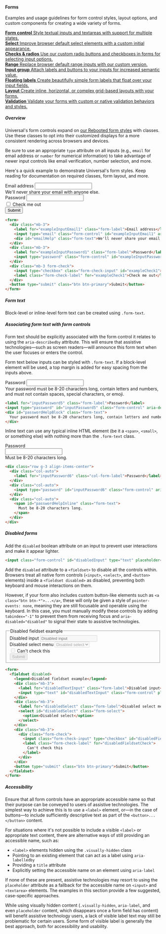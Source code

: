 #### Forms

Examples and usage guidelines for form control styles, layout options, and custom components for creating a wide variety of forms.

<div class="row g-3 mb-2">
    <div class="col-md-6">
        <a class="d-block text-decoration-none" href="#">
            <strong class="d-block h5 mb-0">Form control</strong>
            <span class="text-muted">Style textual inputs and textareas with support for multiple states.</span>
        </a>
    </div>        
    <div class="col-md-6">
        <a class="d-block text-decoration-none" href="#">
            <strong class="d-block h5 mb-0">Select</strong>
            <span class="text-muted">Improve browser default select elements with a custom initial appearance.</span>
        </a>
    </div>  
    <div class="col-md-6">
        <a class="d-block text-decoration-none" href="#">
            <strong class="d-block h5 mb-0">Checks &amp; radios</strong>
            <span class="text-muted">Use our custom radio buttons and checkboxes in forms for selecting input options.</span>
        </a>
    </div>        
    <div class="col-md-6">
        <a class="d-block text-decoration-none" href="#">
            <strong class="d-block h5 mb-0">Range</strong>
            <span class="text-muted">Replace browser default range inputs with our custom version.</span>
        </a>
    </div>
    <div class="col-md-6">
        <a class="d-block text-decoration-none" href="#">
            <strong class="d-block h5 mb-0">Input group</strong>
            <span class="text-muted">Attach labels and buttons to your inputs for increased semantic value.</span>
        </a>
    </div>        
    <div class="col-md-6">
        <a class="d-block text-decoration-none" href="#">
            <strong class="d-block h5 mb-0">Floating labels</strong>
            <span class="text-muted">Create beautifully simple form labels that float over your input fields.</span>
        </a>
    </div>        
    <div class="col-md-6">
        <a class="d-block text-decoration-none" href="#">
            <strong class="d-block h5 mb-0">Layout</strong>
            <span class="text-muted">Create inline, horizontal, or complex grid-based layouts with your forms.</span>
        </a>
    </div>        
    <div class="col-md-6">
        <a class="d-block text-decoration-none" href="#">
            <strong class="d-block h5 mb-0">Validation</strong>
            <span class="text-muted">Validate your forms with custom or native validation behaviors and styles.</span>
        </a>
    </div>    
</div>

##### Overview

Universal's form controls expand on [our Rebooted form styles](#/docs/content/reboot.md) with classes. Use these classes to opt into their customized displays for a more consistent rendering across browsers and devices.

Be sure to use an appropriate `type` attribute on all inputs (e.g., `email` for email address or `number` for numerical information) to take advantage of newer input controls like email verification, number selection, and more.

Here's a quick example to demonstrate Universal's form styles. Keep reading for documentation on required classes, form layout, and more.

<div class="un-example mb-2">
    <form>
        <div class="mb-3">
            <label for="exampleInputEmail1" class="form-label">Email address</label>
            <input type="email" class="form-control" id="exampleInputEmail1" aria-describedby="emailHelp">
            <div id="emailHelp" class="form-text">We'll never share your email with anyone else.</div>
        </div>
        <div class="mb-3">
            <label for="exampleInputPassword1" class="form-label">Password</label>
            <input type="password" class="form-control" id="exampleInputPassword1">
        </div>
        <div class="mb-3 form-check">
            <input type="checkbox" class="form-check-input" id="exampleCheck1">
            <label class="form-check-label" for="exampleCheck1">Check me out</label>
        </div>
        <button type="submit" class="btn btn-primary">Submit</button>
    </form>
</div>

``` html
<form>
  <div class="mb-3">
    <label for="exampleInputEmail1" class="form-label">Email address</label>
    <input type="email" class="form-control" id="exampleInputEmail1" aria-describedby="emailHelp">
    <div id="emailHelp" class="form-text">We'll never share your email with anyone else.</div>
  </div>
  <div class="mb-3">
    <label for="exampleInputPassword1" class="form-label">Password</label>
    <input type="password" class="form-control" id="exampleInputPassword1">
  </div>
  <div class="mb-3 form-check">
    <input type="checkbox" class="form-check-input" id="exampleCheck1">
    <label class="form-check-label" for="exampleCheck1">Check me out</label>
  </div>
  <button type="submit" class="btn btn-primary">Submit</button>
</form>
```

##### Form text

Block-level or inline-level form text can be created using `.form-text`.

<div class="alert alert-info">
    <h5 id="associating-form-text-with-form-controls">Associating form text with form controls</h5>
    <p class="mb-0">Form text should be explicitly associated with the form control it relates to using the <code>aria-describedby</code> attribute. This will ensure that assistive technologies—such as screen readers—will announce this form text when the user focuses or enters the control.
    </p>
</div>

Form text below inputs can be styled with `.form-text`. If a block-level element will be used, a top margin is added for easy spacing from the inputs above.

<div class="un-example mb-2">
    <label for="inputPassword5" class="form-label">Password</label>
    <input type="password" id="inputPassword5" class="form-control" aria-describedby="passwordHelpBlock">
    <div id="passwordHelpBlock" class="form-text">
    Your password must be 8-20 characters long, contain letters and numbers, and must not contain spaces, special characters, or emoji.
    </div>
</div>

``` html
<label for="inputPassword5" class="form-label">Password</label>
<input type="password" id="inputPassword5" class="form-control" aria-describedby="passwordHelpBlock">
<div id="passwordHelpBlock" class="form-text">
  Your password must be 8-20 characters long, contain letters and numbers, and must not contain spaces, special characters, or emoji.
</div>
```

Inline text can use any typical inline HTML element (be it a `<span>`, `<small>`, or something else) with nothing more than the `.form-text` class.

<div class="un-example mb-2">
    <div class="row g-3 align-items-center">
        <div class="col-auto">
            <label for="inputPassword6" class="col-form-label">Password</label>
        </div>
        <div class="col-auto">
            <input type="password" id="inputPassword6" class="form-control" aria-describedby="passwordHelpInline">
        </div>
        <div class="col-auto">
            <span id="passwordHelpInline" class="form-text">
            Must be 8-20 characters long.
            </span>
        </div>
    </div>
</div>

``` html
<div class="row g-3 align-items-center">
  <div class="col-auto">
    <label for="inputPassword6" class="col-form-label">Password</label>
  </div>
  <div class="col-auto">
    <input type="password" id="inputPassword6" class="form-control" aria-describedby="passwordHelpInline">
  </div>
  <div class="col-auto">
    <span id="passwordHelpInline" class="form-text">
      Must be 8-20 characters long.
    </span>
  </div>
</div>
```

##### Disabled forms

Add the `disabled` boolean attribute on an input to prevent user interactions and make it appear lighter.

```html
<input class="form-control" id="disabledInput" type="text" placeholder="Disabled input here..." disabled>
```

Add the `disabled` attribute to a `<fieldset>` to disable all the controls within. Browsers treat all native form controls (`<input>`, `<select>`, and `<button>` elements) inside a `<fieldset disabled>` as disabled, preventing both keyboard and mouse interactions on them.

However, if your form also includes custom button-like elements such as `<a class="btn btn-*">...</a>`, these will only be given a style of `pointer-events: none`, meaning they are still focusable and operable using the keyboard. In this case, you must manually modify these controls by adding `tabindex="-1"` to prevent them from receiving focus and `aria-disabled="disabled"` to signal their state to assistive technologies.

<div class="un-example mb-2">
    <form>
        <fieldset disabled>
            <legend>Disabled fieldset example</legend>
            <div class="mb-3">
                <label for="disabledTextInput" class="form-label">Disabled input</label>
                <input type="text" id="disabledTextInput" class="form-control" placeholder="Disabled input">
            </div>
            <div class="mb-3">
                <label for="disabledSelect" class="form-label">Disabled select menu</label>
                <select id="disabledSelect" class="form-select">
                    <option>Disabled select</option>
                </select>
            </div>
            <div class="mb-3">
                <div class="form-check">
                    <input class="form-check-input" type="checkbox" id="disabledFieldsetCheck" disabled>
                    <label class="form-check-label" for="disabledFieldsetCheck">
                    Can't check this
                    </label>
                </div>
            </div>
            <button type="submit" class="btn btn-primary">Submit</button>
        </fieldset>
    </form>
</div>

``` html
<form>
  <fieldset disabled>
    <legend>Disabled fieldset example</legend>
    <div class="mb-3">
      <label for="disabledTextInput" class="form-label">Disabled input</label>
      <input type="text" id="disabledTextInput" class="form-control" placeholder="Disabled input">
    </div>
    <div class="mb-3">
      <label for="disabledSelect" class="form-label">Disabled select menu</label>
      <select id="disabledSelect" class="form-select">
        <option>Disabled select</option>
      </select>
    </div>
    <div class="mb-3">
      <div class="form-check">
        <input class="form-check-input" type="checkbox" id="disabledFieldsetCheck" disabled>
        <label class="form-check-label" for="disabledFieldsetCheck">
          Can't check this
        </label>
      </div>
    </div>
    <button type="submit" class="btn btn-primary">Submit</button>
  </fieldset>
</form>
```

##### Accessibility

Ensure that all form controls have an appropriate accessible name so that their purpose can be conveyed to users of assistive technologies. The simplest way to achieve this is to use a `<label>` element, or—in the case of buttons—to include sufficiently descriptive text as part of the `<button>...</button>` content.

For situations where it's not possible to include a visible `<label>` or appropriate text content, there are alternative ways of still providing an accessible name, such as:

- `<label>` elements hidden using the `.visually-hidden` class
- Pointing to an existing element that can act as a label using `aria-labelledby`
- Providing a `title` attribute
- Explicitly setting the accessible name on an element using `aria-label`

If none of these are present, assistive technologies may resort to using the `placeholder` attribute as a fallback for the accessible name on `<input>` and `<textarea>` elements. The examples in this section provide a few suggested, case-specific approaches.

While using visually hidden content (`.visually-hidden`, `aria-label`, and even `placeholder` content, which disappears once a form field has content) will benefit assistive technology users, a lack of visible label text may still be problematic for certain users. Some form of visible label is generally the best approach, both for accessibility and usability.